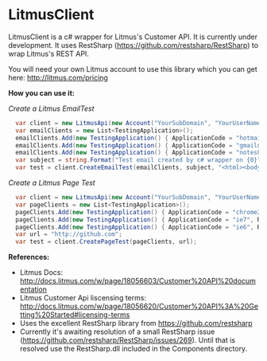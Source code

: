 LitmusClient
============

LitmusClient is a c# wrapper for Litmus's Customer API.  It is currently under development.  It uses RestSharp (https://github.com/restsharp/RestSharp) to wrap Litmus's REST API.

You will need your own Litmus account to use this library which you can get here:  http://litmus.com/pricing

**How you can use it:**

_Create a Litmus EmailTest_

```c#
  var client = new LitmusApi(new Account("YourSubDomain", "YourUserName, "YourPassword")); 
  var emailClients = new List<TestingApplication>();
  emailClients.Add(new TestingApplication() { ApplicationCode = "hotmail", ResultType = "email" });
  emailClients.Add(new TestingApplication() { ApplicationCode = "gmailnew", ResultType = "email" });
  emailClients.Add(new TestingApplication() { ApplicationCode = "notes8", ResultType = "email" });
  var subject = string.Format("Test email created by c# wrapper on {0}", DateTime.Now);
  var test = client.CreateEmailTest(emailClients, subject, "<html><body><p>This is a kitten:</p><img src=\"http://placekitten.com/200/300\" alt=\"kitten\"></img></body></html>");

```

_Create a Litmus Page Test_ 

```c#
  var client = new LitmusApi(new Account("YourSubDomain", "YourUserName, "YourPassword"));            
  var pageClients = new List<TestingApplication>();
  pageClients.Add(new TestingApplication() { ApplicationCode = "chrome2", ResultType = "page" });
  pageClients.Add(new TestingApplication() { ApplicationCode = "ie7", ResultType = "page" });
  pageClients.Add(new TestingApplication() { ApplicationCode = "ie6", ResultType = "page" });
  var url = "http://github.com";
  var test = client.CreatePageTest(pageClients, url);


```

**References:**

-  Litmus Docs: http://docs.litmus.com/w/page/18056603/Customer%20API%20documentation
-  Litmus Customer Api liscensing terms:  http://docs.litmus.com/w/page/18056620/Customer%20API%3A%20Getting%20Started#licensing-terms
-  Uses the excellent RestSharp library from https://github.com/restsharp
-  Currently it's awaiting resolution of a small RestSharp issue (https://github.com/restsharp/RestSharp/issues/269).  Until that is resolved use the RestSharp.dll included in the Components directory.
 
